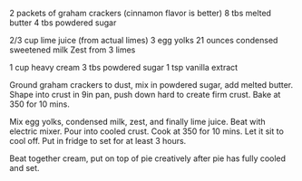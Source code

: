 2 packets of graham crackers (cinnamon flavor is better)
8 tbs melted butter
4 tbs powdered sugar

2/3 cup lime juice (from actual limes)
3 egg yolks
21 ounces condensed sweetened milk
Zest from 3 limes

1 cup heavy cream
3 tbs powdered sugar
1 tsp vanilla extract

Ground graham crackers to dust, mix in powdered sugar, add melted butter.
Shape into crust in 9in pan, push down hard to create firm crust. Bake at 350 for 10 mins.

Mix egg yolks, condensed milk, zest, and finally lime juice. Beat with electric mixer.
Pour into cooled crust. Cook at 350 for 10 mins. Let it sit to cool off. Put in fridge to set for at least 3 hours.

Beat together cream, put on top of pie creatively after pie has fully cooled and set.
